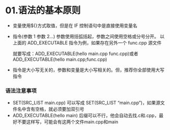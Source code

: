 # 01.语法的基本原则



* 变量使用${}方式取值，但是在 IF 控制语句中是直接使用变量名
*   指令(参数 1 参数 2...) 参数使用括弧括起，参数之间使用空格或分号分开。 以上面的 ADD\_EXECUTABLE 指令为例，如果存在另外一个 func.cpp 源文件

    就要写成：ADD\_EXECUTABLE(hello main.cpp func.cpp)或者ADD\_EXECUTABLE(hello main.cpp;func.cpp)
* 指令是大小写无关的，参数和变量是大小写相关的。但，推荐你全部使用大写指令

### 语法注意事项

* SET(SRC\_LIST main.cpp) 可以写成 SET(SRC\_LIST “main.cpp”)，如果源文件名中含有空格，就必须要加双引号
* ADD\_EXECUTABLE(hello main) 后缀可以不行，他会自动去找.c和.cpp，最好不要这样写，可能会有这两个文件main.cpp和main
